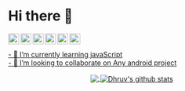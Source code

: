 # Hi there 👋

<a href="https://www.linkedin.com/in/dhruv-garg-7957911ab/">
  <img align="left" alt=" Linkedin" width="22px" src="https://cdn.jsdelivr.net/npm/simple-icons@v3/icons/linkedin.svg" />
</a>
<a href="https://github.com/akuma-dhruv">
  <img align="left" alt=" GitHub" width="22px" src="https://cdn.jsdelivr.net/npm/simple-icons@v3/icons/github.svg" />
</a>
<a href="mailto:dhruvgarg79@gmail.com">
  <img align="left" alt=" Mail" width="22px" src="https://cdn.jsdelivr.net/npm/simple-icons@v3/icons/gmail.svg" />
</a>
<a href="https://www.instagram.com/desperado_dhruv/">
  <img align="left" alt=" Instagram" width="22px" src="https://cdn.jsdelivr.net/npm/simple-icons@v3/icons/instagram.svg" />
</a>
<a href="https://www.hackerrank.com/akuma_Dhruv">
  <img align="left" alt=" HackerRank" width="22px" src="https://cdn.jsdelivr.net/npm/simple-icons@v3/icons/hackerrank.svg" />
</a>
<a href ="https://www.codechef.com/users/akuma_dhruv">
	  <img align="left" alt=" HackerRank" width="22px" src="https://cdn.jsdelivr.net/npm/simple-icons@v3/icons/codechef.svg" />
<br></br>
- 🌱 I’m currently learning javaScript <br>
- 👯 I’m looking to collaborate on Any android project
<p align="center">
<a href = " ">
  <img align="center" src="https://github-readme-stats.vercel.app/api/top-langs/?username=akuma-dhruv&theme=synthwave" />
  <img align="center" src="https://github-readme-stats.vercel.app/api?username=akuma-dhruv&show_icons=true&theme=synthwave" alt="Dhruv's github stats"/>
</a>
</p>
<br></br>
